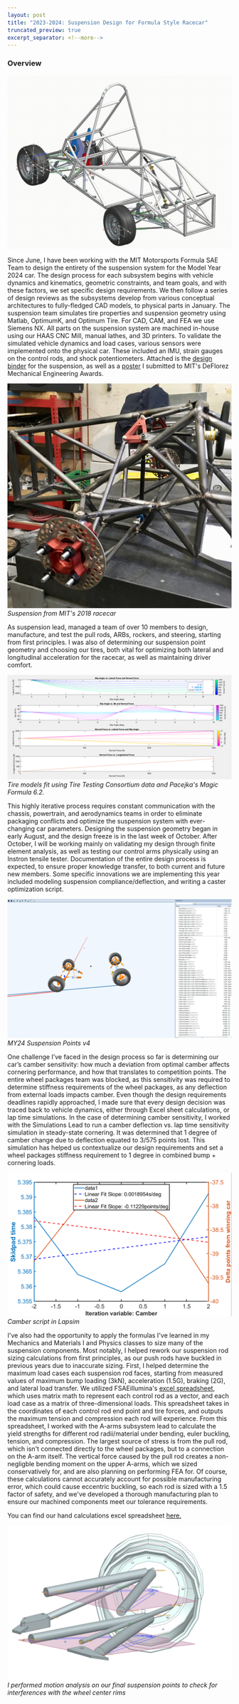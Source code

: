 ```yaml
---
layout: post
title: "2023-2024: Suspension Design for Formula Style Racecar"
truncated_preview: true
excerpt_separator: <!--more-->
---
```

### Overview

![SuspensionGif](/SuspensionGif.gif)

Since June, I have been working with the MIT Motorsports Formula SAE Team to design the entirety of the suspension system for the Model Year 2024 car. The design process for each subsystem begins with vehicle dynamics and kinematics, geometric constraints, and team goals, and with these factors, we set specific design requirements. We then follow a series of design reviews as the subsystems develop from various conceptual architectures to fully-fledged CAD models, to physical parts in January. The suspension team simulates tire properties and suspension geometry using Matlab, OptimumK, and Optimum Tire. For CAD, CAM, and FEA we use Siemens NX. All parts on the suspension system are machined in-house using our HAAS CNC Mill, manual lathes, and 3D printers. To validate the simulated vehicle dynamics and load cases, various sensors were implemented onto the physical car. These included an IMU, strain gauges on the control rods, and shock potentiometers. Attached is the [design binder](/MY24%20Suspension%20Design%20Binder.pdf) for the suspension, as well as a [poster](/SuspensionDeFlorez.pdf) I submitted to MIT's DeFlorez Mechanical Engineering Awards. 

<!--more-->

![MY18Susp](/my18susp.jpeg)
*Suspension from MIT's 2018 racecar*

As suspension lead, managed a team of over 10 members to design, manufacture, and test the pull rods, ARBs, rockers, and steering, starting from first principles. I was also of determining our suspension point geometry and choosing our tires, both vital for optimizing both lateral and longitudinal acceleration for the racecar, as well as maintaining driver comfort. 

![TireFits](/tires.png)
*Tire models fit using Tire Testing Consortium data and Pacejka's Magic Formula 6.2.*

This highly iterative process requires constant communication with the chassis, powertrain, and aerodynamics teams in order to eliminate packaging conflicts and optimize the suspension system with ever-changing car parameters. Designing the suspension geometry began in early August, and the design freeze is in the last week of October. After October, I will be working mainly on validating my design through finite element analysis, as well as testing our control arms physically using an Instron tensile tester. Documentation of the entire design process is expected, to ensure proper knowledge transfer, to both current and future new members. Some specific innovations we are implementing this year included modeling suspension compliance/deflection, and writing a caster optimization script.

![SuspPoints](/suspoints.png)
*MY24 Suspension Points v4*

One challenge I’ve faced in the design process so far is determining our car’s camber sensitivity: how much a deviation from optimal camber affects cornering performance, and how that translates to competition points. The entire wheel packages team was blocked, as this sensitivity was required to determine stiffness requirements of the wheel packages, as any deflection from external loads impacts camber. Even though the design requirements deadlines rapidly approached, I made sure that every design decision was traced back to vehicle dynamics, either through Excel sheet calculations, or lap time simulations. In the case of determining camber sensitivity, I worked with the Simulations Lead to run a camber deflection vs. lap time sensitivity simulation in steady-state cornering. It was determined that 1 degree of camber change due to deflection equated to 3/575 points lost. This simulation has helped us contextualize our design requirements and set a wheel packages stiffness requirement to 1 degree in combined bump + cornering loads.

![cambscript](/camberscript.png)
*Camber script in Lapsim*

I've also had the opportunity to apply the formulas I've learned in my Mechanics and Materials I and Physics classes to size many of the suspension components. Most notably, I helped rework our suspension rod sizing calculations from first principles, as our push rods have buckled in previous years due to inaccurate sizing. First, I helped determine the maximum load cases each suspension rod faces, starting from measured values of maximum bump loading (3kN), acceleration (1.5G), braking (2G), and lateral load transfer. We utilized FSAEillumina's [excel spreadsheet](https://fswiki.us/Suspension_Forces), which uses matrix math to represent each control rod as a vector, and each load case as a matrix of three-dimensional loads. This spreadsheet takes in the coordinates of each control rod end point and tire forces, and outputs the maximum tension and compression each rod will experience. From this spreadsheet, I worked with the A-arms subsystem lead to calculate the yield strengths for different rod radii/material under bending, euler buckling, tension, and compression. The largest source of stress is from the pull rod, which isn't connected directly to the wheel packages, but to a connection on the A-arm itself. The vertical force caused by the pull rod creates a non-negligble bending moment on the upper A-arms, which we sized conservatively for, and are also planning on performing FEA for. Of course, these calculations cannot accurately account for possible manufacturing error, which could cause eccentric buckling, so each rod is sized with a 1.5 factor of safety, and we've developed a thorough manufacturing plan to ensure our machined components meet our tolerance requirements. 

You can find our hand calculations excel spreadsheet [here.](/Aarms.xlsm)

![MotionAnalysis](/MotionAnalysis.png)
*I performed motion analysis on our final suspension points to check for interferences with the wheel center rims*